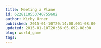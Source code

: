 ```yaml
---
title: Meeting a Plane
id: 6228110553740755602
author: Kirby Urner
published: 2015-01-10T20:14:00.001-08:00
updated: 2015-01-10T20:36:05.692-08:00
blog: world_game
tags: 
---
```


